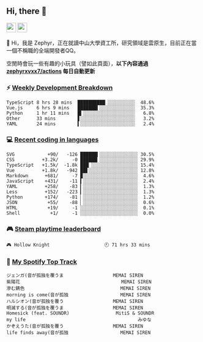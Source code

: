 <!--
**zephyrxvxx7/zephyrxvxx7** is a ✨ _special_ ✨ repository because its `README.md` (this file) appears on your GitHub profile.

Here are some ideas to get you started:

- 🔭 I’m currently working on ...
- 🌱 I’m currently learning ...
- 👯 I’m looking to collaborate on ...
- 🤔 I’m looking for help with ...
- 💬 Ask me about ...
- 📫 How to reach me: ...
- 😄 Pronouns: ...
- ⚡ Fun fact: ...
-->

## Hi, there 👋

<a href="https://www.instagram.com/zephyrxvxx7/"><img src="https://img.shields.io/badge/instagram-3f729b?&style=for-the-badge&logo=instagram&logoColor=white" height=25></a>
<a href="https://zephyrxvxx7.me/"><img src="https://img.shields.io/badge/blog-gray?&style=for-the-badge&logo=hexo&logoColor=white" height=25></a>

👋 Hi，我是 Zephyr，正在就讀中山大學資工所，研究領域是雲原生，目前正在當一個不稱職的全端開發者QQ。

空閒時會玩一些有趣的小玩具（譬如此頁面），**以下內容通過 [zephyrxvxx7/actions](https://github.com/zephyrxvxx7/zephyrxvxx7/actions) 每日自動更新**

### ⚡ [Weekly Development Breakdown](https://gist.github.com/zephyrxvxx7/ee1787313f0772b51494d051b5edde7f)

<!-- code_time start -->

```text
TypeScript 8 hrs 28 mins  ██████████▏░░░░░░░░░░  48.6%
Vue.js     6 hrs 9 mins   ███████▍░░░░░░░░░░░░░  35.3%
Python     1 hr 11 mins   █▍░░░░░░░░░░░░░░░░░░░   6.8%
Other      33 mins        ▋░░░░░░░░░░░░░░░░░░░░   3.2%
YAML       24 mins        ▍░░░░░░░░░░░░░░░░░░░░   2.4%
```

<!-- code_time end -->

### 💻 [Recent coding in languages](https://gist.github.com/zephyrxvxx7/08c5ff0fead26978490fef5d749f43ea)

<!-- code_diff start -->

```text
SVG            +90/   -126 ██████▍░░░░░░░░░░░░░░ 30.5%
CSS          +3.2k/     -0 ██████▎░░░░░░░░░░░░░░ 29.9%
TypeScript   +1.5k/  -1.8k ███▏░░░░░░░░░░░░░░░░░ 15.4%
Vue          +1.8k/   -942 ██▋░░░░░░░░░░░░░░░░░░ 12.8%
Markdown      +681/     -7 ▉░░░░░░░░░░░░░░░░░░░░  4.6%
JavaScript    +431/    -11 ▍░░░░░░░░░░░░░░░░░░░░  2.4%
YAML          +258/    -83 ▎░░░░░░░░░░░░░░░░░░░░  1.3%
Less          +152/   -223 ▎░░░░░░░░░░░░░░░░░░░░  1.3%
Python        +174/    -81 ▏░░░░░░░░░░░░░░░░░░░░  1.2%
JSON           +55/    -88 ▏░░░░░░░░░░░░░░░░░░░░  0.6%
HTML           +19/     -1 ░░░░░░░░░░░░░░░░░░░░░  0.1%
Shell           +1/     -1 ░░░░░░░░░░░░░░░░░░░░░  0.0%
```

<!-- code_diff end -->

### 🎮 [Steam playtime leaderboard](https://gist.github.com/zephyrxvxx7/f77b8978877f959b69d84723c43a4a64)

<!-- steam_time start -->

```text
🎮 Hollow Knight                    🕘 71 hrs 33 mins
```

<!-- steam_time end -->

### 🎵 [My Spotify Top Track](https://gist.github.com/zephyrxvxx7/fe159fde5ec9ebea27e03dd63a71e78f)

<!-- spotify_track start -->

```text
ジェンガ(音が孤独を覆うま                  MEMAI SIREN
紫陽花                                     MEMAI SIREN
滲む錆色                                   MEMAI SIREN
morning is come(音が孤独                   MEMAI SIREN
ハルシオン(音が孤独を覆う                  MEMAI SIREN
明滅する(音が孤独を覆うま                  MEMAI SIREN
Homesick (feat. SOUNDR)                 MitiS & SOUNDR
my life                                         みゆな
かぞえうた(音が孤独を覆う                  MEMAI SIREN
life finds away(音が孤独                   MEMAI SIREN
```

<!-- spotify_track end -->
